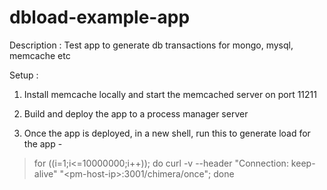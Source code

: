 # dbload-example-app

Description : Test app to generate db transactions for mongo, mysql, memcache etc

Setup : 

1. Install memcache locally and start the memcached server on port 11211

2. Build and deploy the app to a process manager server

3. Once the app is deployed, in a new shell, run this to generate load for the app - 
> for ((i=1;i<=10000000;i++)); do   curl -v --header "Connection: keep-alive" "\<pm-host-ip\>:3001/chimera/once"; done

  
